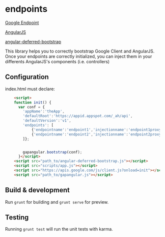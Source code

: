 # endpoints

[Google Endpoint](https://cloud.google.com/appengine/docs/java/endpoints')

[AngularJS](https://angularjs.org)

[angular-deferred-bootstrap](https://github.com/philippd/angular-deferred-bootstrap)

This library helps you to correctly bootstrap Google Client and AngularJS. Once your endpoints are correctly initialized, you can inject them in your differents AngularJS's components (i.e. controllers)

## Configuration

index.html must declare:

```html
	<script>    
	function init() {
      var conf = {
        'appName':'theApp',
        'defaultRoot':'https://appid.appspot.com/_ah/api',
        'defaultVersion':'v1',
        'endpoints': [
        	{'endpointname':'endpoint1','injectionname':'endpoint1proxy'},
        	{'endpointname':'endpoint2','injectionname':'endpoint2proxy'}
        ]};


        gapangular.bootstrap(conf);
      }</script>
    <script src="path_to/angular-deferred-bootstrap.js"></script>
    <script src="scripts/app.js"></script>
    <script src="https://apis.google.com/js/client.js?onload=init"></script> 
    <script src="path_to/gapangular.js"></script>

```

## Build & development

Run `grunt` for building and `grunt serve` for preview.

## Testing

Running `grunt test` will run the unit tests with karma.
